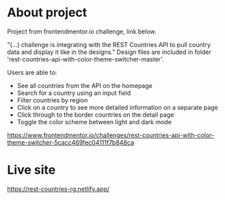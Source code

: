 # About project

Project from frontendmentor.io challenge, link below. 

"(...) challenge is integrating with the REST Countries API to pull country data and display it like in the designs."
Design files are included in folder 'rest-countries-api-with-color-theme-switcher-master'.

Users are able to: 
- See all countries from the API on the homepage
- Search for a country using an input field
- Filter countries by region
- Click on a country to see more detailed information on a separate page
- Click through to the border countries on the detail page
- Toggle the color scheme between light and dark mode

https://www.frontendmentor.io/challenges/rest-countries-api-with-color-theme-switcher-5cacc469fec04111f7b848ca


# Live site 

https://rest-countries-rg.netlify.app/

